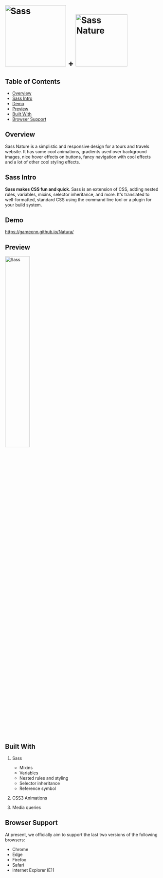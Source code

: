 <h1><img width="200px" alt="Sass" src="https://rawgit.com/sass/sass-site/main/source/assets/img/logos/logo.svg" /> + <img width="170px" alt="Sass Nature" src="https://user-images.githubusercontent.com/6601996/178678919-6ea10200-bbeb-4ed1-80e1-7c411a7e9b09.png" />

</h1>

## Table of Contents

- [Overview](#overview)
- [Sass Intro](#sass-intro)
- [Demo](#demo)
- [Preview](#preview)
- [Built With](#built-with)
- [Browser Support](#browser-support)


## Overview

Sass Nature is a simplistic and responsive design for a tours and travels website. It has some cool animations, gradients used over background images, nice hover effects on buttons, fancy navigation with cool effects and a lot of other cool styling effects. 

## Sass Intro

**Sass makes CSS fun and quick**. Sass is an extension of CSS, adding nested rules, variables, mixins, selector inheritance, and more. It's translated to well-formatted, standard CSS using the command line tool or a plugin for your
build system.

## Demo

https://gameonn.github.io/Natura/

## Preview
<img width="40%" alt="Sass" src="https://user-images.githubusercontent.com/6601996/182290851-cdfc500f-396e-4776-b31d-a0cf0d955bfa.png" />

## Built With


1. Sass
    * Mixins
    * Variables
    * Nested rules and styling
    * Selector inheritance
    * Reference symbol

2. CSS3 Animations
3. Media queries



## Browser Support

At present, we officially aim to support the last two versions of the following browsers:

* Chrome
* Edge
* Firefox
* Safari
* Internet Explorer IE11
